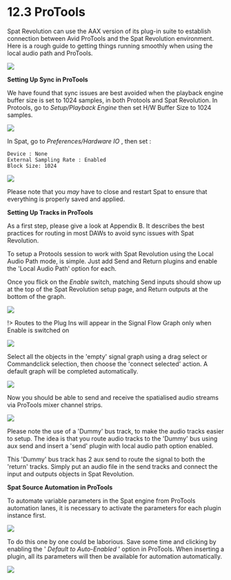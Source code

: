 # 12.3 ProTools

Spat Revolution can use the AAX version of its plug-in suite to establish connection
between Avid ProTools and the Spat Revolution environment. Here is a rough
guide to getting things running smoothly when using the local audio path and ProTools.

![](../include/SpatRevolution_UserGuide_-278.png)

**Setting Up Sync in ProTools**

We have found that sync issues are best avoided when the playback engine buffer
size is set to 1024 samples, in both Protools and Spat Revolution.
In Protools, go to _Setup/Playback Engine_ then set H/W Buffer Size to 1024 samples.

![](../include/SpatRevolution_UserGuide_-280.png)

In Spat, go to _Preferences/Hardware IO_ , then set :

```
Device : None
External Sampling Rate : Enabled
Block Size: 1024
```

![](../include/SpatRevolution_UserGuide_-282.jpg)

Please note that you _may_ have to close and restart Spat to ensure that everything is
properly saved and applied.


**Setting Up Tracks in ProTools**

As a first step, please give a look at Appendix B. It describes the best practices for
routing in most DAWs to avoid sync issues with Spat Revolution.

To setup a Protools session to work with Spat Revolution using the Local Audio Path
mode, is simple. Just add Send and Return plugins and enable the 'Local Audio
Path' option for each.

Once you flick on the _Enable_ switch, matching Send inputs should show up at the
top of the Spat Revolution setup page, and Return outputs at the bottom of the
graph.

![](../include/SpatRevolution_UserGuide_-284.jpg)

!> Routes to the Plug Ins will appear in the Signal Flow Graph only
when Enable is switched on

![](../include/SpatRevolution_UserGuide_-286.jpg)

Select all the objects in the 'empty' signal graph using a drag select or Commandclick selection, then choose the 'connect selected' action. A default graph will be
completed automatically.

![](../include/SpatRevolution_UserGuide_-288.jpg)

Now you should be able to send and receive the spatialised audio streams via ProTools mixer channel strips.

![](../include/SpatRevolution_UserGuide_-290.png)

Please note the use of a 'Dummy' bus track, to make the audio tracks easier to setup. The idea is that you route audio tracks to the 'Dummy' bus using aux send and
insert a 'send' plugin with local audio path option enabled.

This 'Dummy' bus track has 2 aux send to route the signal to both the 'return'
tracks. Simply put an audio file in the send tracks and connect the input and outputs objects in Spat Revolution.


**Spat Source Automation in ProTools**

To automate variable parameters in the Spat engine from ProTools automation
lanes, it is necessary to activate the parameters for each plugin instance first.

![](../include/SpatRevolution_UserGuide_-292.png)

To do this one by one could be laborious. Save some time and clicking by enabling
the ' _Default to Auto-Enabled_ ' option in ProTools. When inserting a plugin, all its parameters will then be available for automation automatically.

![](../include/SpatRevolution_UserGuide_-294.png)

